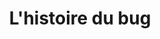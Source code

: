 ---
title: L'histoire du bug
link: https://player.vimeo.com/video/162944276
outil: histoire
type: video
contenttype: recul
---